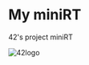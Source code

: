 # My miniRT
42's project miniRT

![42logo](https://github.com/LucieLeBriquer/miniRT/tree/master/bmp/bl.png)

